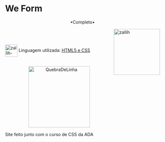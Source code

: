 # We Form

<p align="middle">•Completo•</p>

<img align="right" alt="zallih" width="150" src="https://media.discordapp.net/attachments/783761333358166056/872618413040730133/WhatsApp_Image_2021-08-04_at_19.42.37.jpeg?width=370&height=370">
  <br><br>
<div style="display: inline_block"><br>
 
  <img align="center" alt="zallih-css" height="40" width="40" src="https://raw.githubusercontent.com/learnbr/html-css/master/logo.png">
  Linguagem utilizada: <a href="#">HTML5 e CSS</a><br><br>


  <p align="middle">
  <img width="200" alt="QuebraDeLinha" src="https://media.discordapp.net/attachments/783761333358166056/875852044928425984/divider-2461548_640.png">
  </p>
  
  <p>
  Site feito junto com o curso de CSS da ADA
  </p>

 
